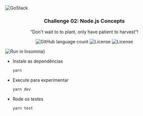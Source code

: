 <img alt="GoStack" src="https://storage.googleapis.com/golden-wind/bootcamp-gostack/header-desafios.png" />

<h3 align="center">
  Challenge 02: Node.js Concepts
</h3>

<p align="center">“Don't wait to to plant, only have patient to harvest”!</blockquote>

<p align="center">
  <img alt="GitHub language count" src="https://img.shields.io/github/languages/count/rocketseat/bootcamp-gostack-desafios?color=%2304D361">

  <img alt="License" src="https://img.shields.io/badge/license-MIT-%2304D361">

  <img alt="License" src="https://img.shields.io/badge/NODE.JS-DESAFIO%202%20GOSTACK-blue">
  
</p>

![Run in Insomnia}](https://insomnia.rest/images/run.svg)

- Instale as dependências

  ```bash
  yarn
  ```

- Execute para experimentar

  ```bash
  yarn dev
  ```

- Rode os testes

  ```bash
  yarn test
  ```